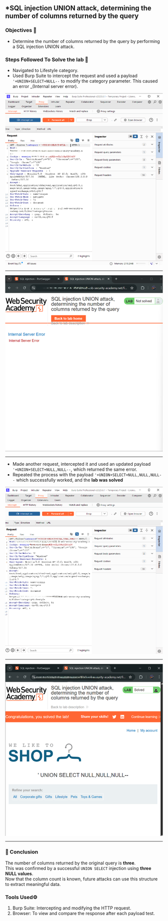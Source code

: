 ## *SQL injection UNION attack, determining the number of columns returned by the query

### Objectives 🎯
- Determine the number of columns returned by the query by performing a SQL injection UNION attack.

### Steps Followed To Solve the lab 🤺
- Navigated to Lifestyle category.
- Used Burp Suite to intercept the request and used a payload `'+UNION+SELECT+NULL--` to modify the category parameter. This caused an error _(Internal server error).

![First Step](../Assets/first.PNG)

---

![second step](../Assets/second.PNG)

---

- Made another request, intercepted it and used an updated payload `'+UNION+SELECT+NULL,NULL--`, which returned the same error.
- Repeated the process with the payload `'+UNION+SELECT+NULL,NULL,NULL--` which successfully worked, and the **lab was solved**

![Third Step](../Assets/third.PNG)

---

![Forth Step](../Assets/forth.png)

---
### 🧠 Conclusion
The number of columns returned by the original query is **three**.  
This was confirmed by a successful `UNION SELECT` injection using **three NULL values**.  
Now that the column count is known, future attacks can use this structure to extract meaningful data.

### Tools Used⚙️
1. Burp Suite: Intercepting and modifying the HTTP request.
2. Browser: To view and compare the response after each payload test.